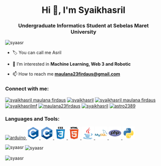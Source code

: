 <h1 align="center">Hi 👋, I'm Syaikhasril</h1>
<h3 align="center">Undergraduate Informatics Student at Sebelas Maret University</h3>

<p align="left"> <img src="https://komarev.com/ghpvc/?username=syaasr&label=Profile%20views&color=0e75b6&style=flat" alt="syaasr" /> </p>

- 🏷️ You can call me Asril

- 🌱 I’m interested in **Machine Learning, Web 3 and Robotic**

- 📫 How to reach me **maulana23firdaus@gmail.com**

<h3 align="left">Connect with me:</h3>
<p align="left">
<a href="https://linkedin.com/in/syaikhasril maulana firdaus" target="blank"><img align="center" src="https://raw.githubusercontent.com/rahuldkjain/github-profile-readme-generator/master/src/images/icons/Social/linked-in-alt.svg" alt="syaikhasril maulana firdaus" height="30" width="40" /></a>
<a href="https://kaggle.com/syaikhasril" target="blank"><img align="center" src="https://raw.githubusercontent.com/rahuldkjain/github-profile-readme-generator/master/src/images/icons/Social/kaggle.svg" alt="syaikhasril" height="30" width="40" /></a>
<a href="https://fb.com/syaikhasril maulana firdaus" target="blank"><img align="center" src="https://raw.githubusercontent.com/rahuldkjain/github-profile-readme-generator/master/src/images/icons/Social/facebook.svg" alt="syaikhasril maulana firdaus" height="30" width="40" /></a>
<a href="https://instagram.com/syaikhasrilmf" target="blank"><img align="center" src="https://raw.githubusercontent.com/rahuldkjain/github-profile-readme-generator/master/src/images/icons/Social/instagram.svg" alt="syaikhasrilmf" height="30" width="40" /></a>
<a href="https://www.hackerrank.com/maulana23firdaus" target="blank"><img align="center" src="https://raw.githubusercontent.com/rahuldkjain/github-profile-readme-generator/master/src/images/icons/Social/hackerrank.svg" alt="maulana23firdaus" height="30" width="40" /></a>
<a href="https://www.leetcode.com/syaikhasril" target="blank"><img align="center" src="https://raw.githubusercontent.com/rahuldkjain/github-profile-readme-generator/master/src/images/icons/Social/leet-code.svg" alt="syaikhasril" height="30" width="40" /></a>
<a href="https://discord.gg/astro2389" target="blank"><img align="center" src="https://raw.githubusercontent.com/rahuldkjain/github-profile-readme-generator/master/src/images/icons/Social/discord.svg" alt="astro2389" height="30" width="40" /></a>
</p>

<h3 align="left">Languages and Tools:</h3>
<p align="left"> <a href="https://www.arduino.cc/" target="_blank" rel="noreferrer"> <img src="https://cdn.worldvectorlogo.com/logos/arduino-1.svg" alt="arduino" width="40" height="40"/> </a> <a href="https://www.cprogramming.com/" target="_blank" rel="noreferrer"> <img src="https://raw.githubusercontent.com/devicons/devicon/master/icons/c/c-original.svg" alt="c" width="40" height="40"/> </a> <a href="https://www.w3schools.com/cpp/" target="_blank" rel="noreferrer"> <img src="https://raw.githubusercontent.com/devicons/devicon/master/icons/cplusplus/cplusplus-original.svg" alt="cplusplus" width="40" height="40"/> </a> <a href="https://www.w3schools.com/css/" target="_blank" rel="noreferrer"> <img src="https://raw.githubusercontent.com/devicons/devicon/master/icons/css3/css3-original-wordmark.svg" alt="css3" width="40" height="40"/> </a> <a href="https://www.w3.org/html/" target="_blank" rel="noreferrer"> <img src="https://raw.githubusercontent.com/devicons/devicon/master/icons/html5/html5-original-wordmark.svg" alt="html5" width="40" height="40"/> </a> <a href="https://www.java.com" target="_blank" rel="noreferrer"> <img src="https://raw.githubusercontent.com/devicons/devicon/master/icons/java/java-original.svg" alt="java" width="40" height="40"/> </a> <a href="https://www.mysql.com/" target="_blank" rel="noreferrer"> <img src="https://raw.githubusercontent.com/devicons/devicon/master/icons/mysql/mysql-original-wordmark.svg" alt="mysql" width="40" height="40"/> </a> <a href="https://www.php.net" target="_blank" rel="noreferrer"> <img src="https://raw.githubusercontent.com/devicons/devicon/master/icons/php/php-original.svg" alt="php" width="40" height="40"/> </a> <a href="https://www.python.org" target="_blank" rel="noreferrer"> <img src="https://raw.githubusercontent.com/devicons/devicon/master/icons/python/python-original.svg" alt="python" width="40" height="40"/> </a> </p>

<p><img align="left" src="https://github-readme-stats.vercel.app/api/top-langs?username=syaasr&show_icons=true&locale=en&layout=compact" alt="syaasr" /></p>

<p>&nbsp;<img align="center" src="https://github-readme-stats.vercel.app/api?username=syaasr&show_icons=true&locale=en" alt="syaasr" /></p>

<p><img align="center" src="https://github-readme-streak-stats.herokuapp.com/?user=syaasr&" alt="syaasr" /></p>
